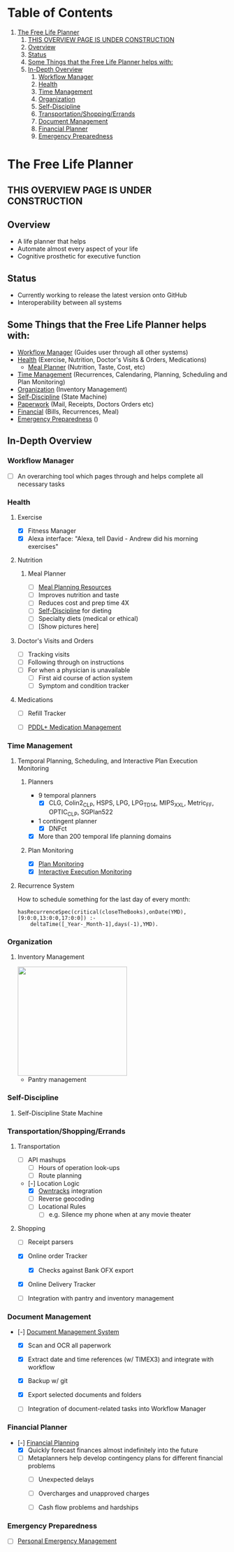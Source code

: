 
# Table of Contents

1.  [The Free Life Planner](#orgf6bffd5)
    1.  [THIS OVERVIEW PAGE IS UNDER CONSTRUCTION](#org246ce95)
    2.  [Overview](#org2f95086)
    3.  [Status](#org547b8fe)
    4.  [Some Things that the Free Life Planner helps with:](#orgb4a377e)
    5.  [In-Depth Overview](#org186996e)
        1.  [Workflow Manager](#org39cb455)
        2.  [Health](#org9aa27e3)
        3.  [Time Management](#orgd92f0af)
        4.  [Organization](#org093088d)
        5.  [Self-Discipline](#org341978c)
        6.  [Transportation/Shopping/Errands](#org43cdd79)
        7.  [Document Management](#org7e2a3a1)
        8.  [Financial Planner](#org7be7357)
        9.  [Emergency Preparedness](#orge146b97)


<a id="orgf6bffd5"></a>

# The Free Life Planner


<a id="org246ce95"></a>

## THIS OVERVIEW PAGE IS UNDER CONSTRUCTION


<a id="org2f95086"></a>

## Overview

-   A life planner that helps
-   Automate almost every aspect of your life
-   Cognitive prosthetic for executive function


<a id="org547b8fe"></a>

## Status

-   Currently working to release the latest version onto GitHub
-   Interoperability between all systems


<a id="orgb4a377e"></a>

## Some Things that the Free Life Planner helps with:

-   [Workflow Manager](#org39cb455) (Guides user through all other systems)
-   [Health](#org9aa27e3) (Exercise, Nutrition, Doctor's Visits & Orders, Medications)
    -   [Meal Planner](#org3a564f0) (Nutrition, Taste, Cost, etc)
-   [Time Management](#orgd92f0af) (Recurrences, Calendaring, Planning, Scheduling and Plan Monitoring)
-   [Organization](#org093088d) (Inventory Management)
-   [Self-Discipline](#org341978c) (State Machine)
-   [Paperwork](#org7e2a3a1) (Mail, Receipts, Doctors Orders etc)
-   [Financial](#org7be7357) (Bills, Recurrences, Meal)
-   [Emergency Preparedness](#orge146b97) ()


<a id="org186996e"></a>

## In-Depth Overview


<a id="org39cb455"></a>

### Workflow Manager

-   [ ] An overarching tool which pages through and helps complete all necessary tasks


<a id="org9aa27e3"></a>

### Health

1.  Exercise

    -   [X] Fitness Manager
    -   [X] Alexa interface: "Alexa, tell David - Andrew did his morning exercises"

2.  Nutrition

    1.  Meal Planner
    
        -   [ ] [Meal Planning Resources](https://frdcsa.org/~andrewdo/WebWiki/MealPlanningResources.html)
        -   [ ] Improves nutrition and taste
        -   [ ] Reduces cost and prep time 4X
        -   [ ] [Self-Discipline](#org341978c) for dieting
        -   [ ] Specialty diets (medical or ethical)
        -   [ ] [Show pictures here]

3.  Doctor's Visits and Orders

    -   [ ] Tracking visits
    -   [ ] Following through on instructions
    -   [ ] For when a physician is unavailable
        -   [ ] First aid course of action system
        -   [ ] Symptom and condition tracker

4.  Medications

    -   [ ] Refill Tracker
    -   [ ] [PDDL+ Medication Management](https://github.com/fareskalaboud/PDDLPlusBenchmarkDomains)


<a id="orgd92f0af"></a>

### Time Management

1.  Temporal Planning, Scheduling, and Interactive Plan Execution Monitoring

    1.  Planners
    
        -   9 temporal planners
            -   [X] CLG, Colin2<sub>CLP</sub>, HSPS, LPG, LPG<sub>TD</sub><sub>1</sub><sub>4</sub>, MIPS<sub>XXL</sub>, Metric<sub>FF</sub>, OPTIC<sub>CLP</sub>, SGPlan522
        -   1 contingent planner
            -   [X] DNFct
        -   [X] More than 200 temporal life planning domains
    
    2.  Plan Monitoring
    
        -   [X] [Plan Monitoring](https://github.com/aindilis/plan-monitor#readme)
        -   [X] [Interactive Execution Monitoring](https://frdcsa.org/~andrewdo/iem2-3.mp4)

2.  Recurrence System

    How to schedule something for the last day of every month:
    
        hasRecurrenceSpec(critical(closeTheBooks),onDate(YMD),[9:0:0,13:0:0,17:0:0]) :-
        	deltaTime([_Year-_Month-1],days(-1),YMD).


<a id="org093088d"></a>

### Organization

1.  Inventory Management

    <img src="https://frdcsa.org/~andrewdo/projects/flp-screencaps/14.jpg" width="250px">
    
    -   Pantry management


<a id="org341978c"></a>

### Self-Discipline

1.  Self-Discipline State Machine


<a id="org43cdd79"></a>

### Transportation/Shopping/Errands

1.  Transportation

    -   [ ] API mashups
        -   [ ] Hours of operation look-ups
        -   [ ] Route planning
    -   [-] Location Logic
        -   [X] [Owntracks](https://owntracks.org/) integration
        -   [ ] Reverse geocoding
        -   [ ] Locational Rules
            -   [ ] e.g. Silence my phone when at any movie theater

2.  Shopping

    -   [ ] Receipt parsers
    -   [X] Online order Tracker
        -   [X] Checks against Bank OFX export
    -   [X] Online Delivery Tracker
    -   [ ] Integration with pantry and inventory management


<a id="org7e2a3a1"></a>

### Document Management

-   [-] [Document Management System](https://frdcsa.org/~andrewdo/projects/paperless-office/)
    -   [X] Scan and OCR all paperwork
    -   [X] Extract date and time references (w/ TIMEX3) and integrate with workflow
    -   [X] Backup w/ git
    -   [X] Export selected documents and folders
    -   [ ] Integration of document-related tasks into Workflow Manager


<a id="org7be7357"></a>

### Financial Planner

-   [-] [Financial Planning](https://github.com/aindilis/financial-planning#readme)
    -   [X] Quickly forecast finances almost indefinitely into the future
    -   [ ] Metaplanners help develop contingency plans for different financial problems
        -   [ ] Unexpected delays
        -   [ ] Overcharges and unapproved charges
        -   [ ] Cash flow problems and hardships


<a id="orge146b97"></a>

### Emergency Preparedness

-   [ ] [Personal Emergency Management](https://frdcsa.org/~andrewdo/ontolog-20220410-reduced.mp4)

